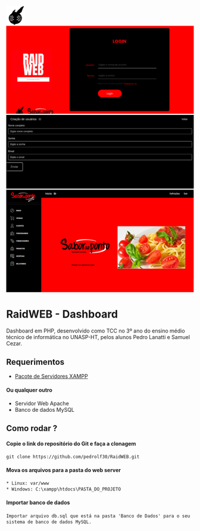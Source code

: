 <img src="./assets/readme/logo.png" width="50" height="50">
<img src="./assets/readme/login.png">
<img src="./assets/readme/criarLogin.png">
<img src="./assets/readme/tela.png">

# RaidWEB - Dashboard
Dashboard em PHP, desenvolvido como TCC no 3º ano do ensino médio técnico de informática no UNASP-HT, pelos alunos Pedro Lanatti e Samuel Cezar.

## Requerimentos
* [Pacote de Servidores XAMPP](https://www.apachefriends.org/pt_br/index.html)

#### Ou qualquer outro
* Servidor Web Apache
* Banco de dados MySQL

## Como rodar ? 

#### Copie o link do repositório do Git e faça a clonagem 
```
git clone https://github.com/pedrolf30/RaidWEB.git
```

#### Mova os arquivos para a pasta do web server 
```
* Linux: var/www
* Windows: C:\xampp\htdocs\PASTA_DO_PROJETO
```

#### Importar banco de dados
```
Importar arquivo db.sql que está na pasta 'Banco de Dados' para o seu sistema de banco de dados MySQL.
```